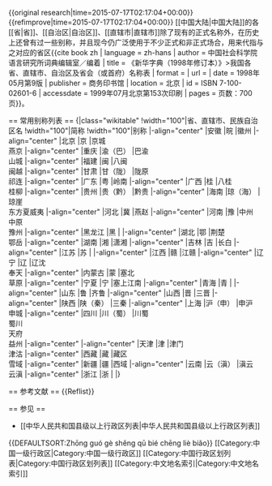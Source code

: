 {{original research|time=2015-07-17T02:17:04+00:00}}
{{refimprove|time=2015-07-17T02:17:04+00:00}}
[[中国大陆|中国大陆]]的各[[省|省]]、[[自治区|自治区]]、[[直辖市|直辖市]]除了现有的正式名称外，在历史上还曾有过一些别称，并且现今仍广泛使用于不少正式和非正式场合，用来代指与之对应的省区<ref name = "中国社会科学院语言研究所词典编辑室／编着">{{cite book zh | language = zh-hans | author = 中国社会科学院语言研究所词典编辑室／编着 | title = 《新华字典（1998年修订本）》>我国各省、直辖市、自治区及省会（或首府）名称表 | format =  | url =  | date = 1998年05月第9版 | publisher = 商务印书馆 | location = 北京 | id = ISBN 7-100-02601-6 | accessdate = 1999年07月北京第153次印刷 | pages = 页数：700页}}</ref>。

== 常用别称列表 ==
{|class="wikitable"
!width="100"|省、直辖市、民族自治区名
!width="100"|简称
!width="100"|别称
|-align="center"
|安徽
|皖
|徽州
|-align="center"
|北京
|京
|京城<br>燕京
|-align="center"
|重庆
|渝（巴）
|巴渝<br>山城
|-align="center"
|福建
|闽
|八闽<br>闽越
|-align="center"
|甘肃
|甘（陇）
|陇原<br>祁连
|-align="center"
|广东
|粤
|岭南
|-align="center"
|广西
|桂
|八桂<br>桂柳
|-align="center"
|贵州
|贵（黔）
|黔贵
|-align="center"
|海南
|琼（海）
|琼崖<br>东方夏威夷
|-align="center"
|河北
|冀
|燕赵
|-align="center"
|河南
|豫
|中州<br>中原<br>豫州
|-align="center"
|黑龙江
|黑
|
|-align="center"
|湖北
|鄂
|荆楚<br>鄂岳
|-align="center"
|湖南
|湘
|潇湘
|-align="center"
|吉林
|吉
|长白
|-align="center"
|江苏
|苏
|
|-align="center"
|江西
|赣
|江赣
|-align="center"
|辽宁
|辽
|辽沈<br>奉天
|-align="center"
|内蒙古
|蒙
|塞北<br>草原
|-align="center"
|宁夏
|宁
|塞上江南
|-align="center"
|青海
|青
|
|-align="center"
|山东
|鲁
|齐鲁
|-align="center"
|山西
|晋
|三晋
|-align="center"
|陕西
|陕（秦）
|三秦
|-align="center"
|上海
|沪（申）
|申沪<br>申城
|-align="center"
|四川
|川（蜀）
|川蜀<br>蜀川<br>天府<br>益州
|-align="center"
|-align="center"
|天津
|津
|津门<br>津沽
|-align="center"
|西藏
|藏
|藏区<br>雪域
|-align="center"
|新疆
|疆
|西域
|-align="center"
|云南
|云（滇）
|滇云<br>云滇
|-align="center"
|浙江
|浙
|
|}

== 参考文献 ==
{{Reflist}}

== 参见 ==
* [[中华人民共和国县级以上行政区列表|中华人民共和国县级以上行政区列表]]

{{DEFAULTSORT:Zhōng guó gè shěng qū bié chēng liè biǎo}}
[[Category:中国一级行政区|Category:中国一级行政区]]
[[Category:中国行政区划列表|Category:中国行政区划列表]]
[[Category:中文地名索引|Category:中文地名索引]]